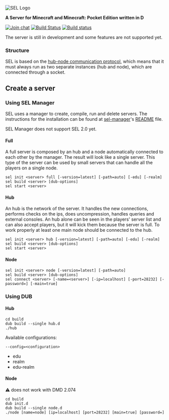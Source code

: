 ![SEL Logo](http://i.imgur.com/jPfQuZ0.png)

**A Server for Minecraft and Minecraft: Pocket Edition written in D**

[![Join chat](https://badges.gitter.im/Join%20Chat.svg)](https://gitter.im/sel-project/Lobby)
[![Build Status](https://travis-ci.org/sel-project/sel-server.svg?branch=master)](https://travis-ci.org/sel-project/sel-server)
[![Build status](https://ci.appveyor.com/api/projects/status/9siwvb0p8l9yhx77?svg=true)](https://ci.appveyor.com/project/Kripth/sel-server)

The server is still in development and some features are not supported yet.

### Structure

SEL is based on the [hub-node communication protocol](https://sel-utils.github.io/hncom/2.html), which means that it must always run as two separate instances (hub and node), which are connected through a socket.

## Create a server

### Using SEL Manager

SEL uses a manager to create, compile, run and delete servers. The instructions for the installation can be found at [sel-manager](https://github.com/sel-project/sel-manager)'s [README](https://github.com/sel-project/sel-manager/blob/master/README.md) file.

SEL Manager does not support SEL 2.0 yet.

#### Full

A full server is composed by an hub and a node automatically connected to each other by the manager. The result will look like a single server. This type of the server can be used by small servers that can handle all the players on a single node.

```
sel init <server> full [-version=latest] [-path=auto] [-edu] [-realm]
sel build <server> [dub-options]
sel start <server>
```

#### Hub

An hub is the network of the server. It handles the new connections, performs checks on the ips, does uncompression, handles queries and external consoles. An hub alone can be seen in the players' server list and can also accept players, but it will kick them because the server is full. To work properly at least one main node should be connected to the hub.

```
sel init <server> hub [-version=latest] [-path=auto] [-edu] [-realm]
sel build <server> [dub-options]
sel start <server>
```

#### Node

```
sel init <server> node [-version=latest] [-path=auto]
sel build <server> [dub-options]
sel connect <server> [-name=<server>] [-ip=localhost] [-port=28232] [-password=] [-main=true]
```

### Using DUB

#### Hub

```
cd build
dub build --single hub.d
./hub
```

Available configurations:

`--config=<configuration>`

- edu
- realm
- edu-realm

#### Node

:warning: does not work with DMD 2.074

```
cd build
dub init.d
dub build --single node.d
./node [name=node] [ip=localhost] [port=28232] [main=true] [password=]
```
